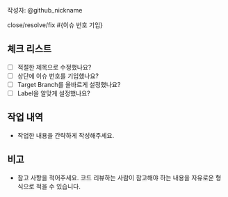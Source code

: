 작성자: @github_nickname

close/resolve/fix #{이슈 번호 기입}

## 체크 리스트

- [ ] 적절한 제목으로 수정했나요?
- [ ] 상단에 이슈 번호를 기입했나요?
- [ ] Target Branch를 올바르게 설정했나요?
- [ ] Label을 알맞게 설정했나요?

## 작업 내역

- 작업한 내용을 간략하게 작성해주세요.

## 비고

- 참고 사항을 적어주세요. 코드 리뷰하는 사람이 참고해야 하는 내용을 자유로운 형식으로 적을 수 있습니다.